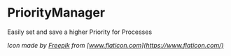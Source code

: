 # PriorityManager
Easily set and save a higher Priority for Processes

_Icon made by [Freepik](https://www.flaticon.com/authors/freepik) from [www.flaticon.com](https://www.flaticon.com/)_
